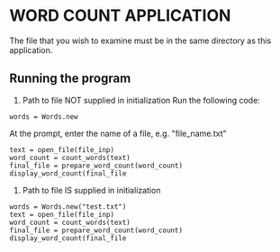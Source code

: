 # WORD COUNT APPLICATION
The file that you wish to examine must be in the same directory as this application.

## Running the program
1) Path to file NOT supplied in initialization
Run the following code:  
```
words = Words.new
```
At the prompt, enter the name of a file, e.g. "file_name.txt"
```
text = open_file(file_inp)
word_count = count_words(text)
final_file = prepare_word_count(word_count)
display_word_count(final_file

```
1) Path to file IS supplied in initialization
```
words = Words.new("test.txt")
text = open_file(file_inp)
word_count = count_words(text)
final_file = prepare_word_count(word_count)
display_word_count(final_file

```
